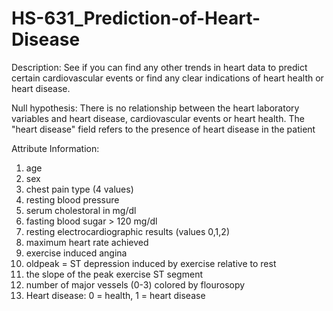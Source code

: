 # HS-631_Prediction-of-Heart-Disease

Description:
See if you can find any other trends in heart data to predict certain cardiovascular events or find any clear indications of heart health or heart disease.

Null hypothesis:
There is no relationship between the heart laboratory variables and heart disease, cardiovascular events or heart health. The "heart disease" field refers to the presence of heart disease in the patient

Attribute Information:

1. age
2. sex
3. chest pain type (4 values)
4. resting blood pressure
5. serum cholestoral in mg/dl
6. fasting blood sugar > 120 mg/dl
7. resting electrocardiographic results (values 0,1,2)
8. maximum heart rate achieved
9. exercise induced angina
10. oldpeak = ST depression induced by exercise relative to rest
11. the slope of the peak exercise ST segment
12. number of major vessels (0-3) colored by flourosopy
13. Heart disease: 0 = health, 1 = heart disease
